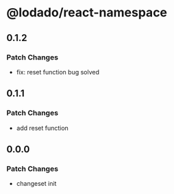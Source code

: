 # @lodado/react-namespace

## 0.1.2

### Patch Changes

- fix: reset function bug solved

## 0.1.1

### Patch Changes

- add reset function

## 0.0.0

### Patch Changes

- changeset init
